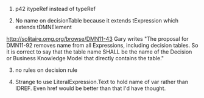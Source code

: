 1. p42 itypeRef instead of typeRef

2. No name on decisionTable because it extends tExpression which extends tDMNElement

http://solitaire.omg.org/browse/DMN11-43 Gary writes 
  "The proposal for DMN11-92 removes name from all Expressions, including decision tables. So it is correct to say that the table name SHALL be the name of the Decision or Business Knowledge Model that directly contains the table." 

3. no rules on decision rule

4. Strange to use LiteralExpression.Text to hold name of var rather than IDREF. Even href would be better than that I'd have thought. 

 
